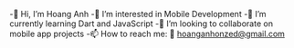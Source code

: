 -👋 Hi, I’m Hoang Anh
-👀 I’m interested in Mobile Development
-🌱 I’m currently learning Dart and JavaScript
-💞️ I’m looking to collaborate on mobile app projects
-📫 How to reach me: 📧 hoanganhonzed@gmail.com
<!---
nhoxlovew/nhoxlovew is a ✨ special ✨ repository because its `README.md` (this file) appears on your GitHub profile.
You can click the Preview link to take a look at your changes.
--->
